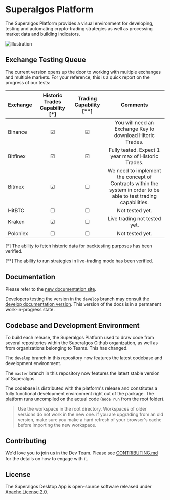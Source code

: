 # Superalgos Platform

The Superalgos Platform provides a visual environment for developing, testing and automating crypto-trading strategies as well as processing market data and building indicators.

![Illustration](https://user-images.githubusercontent.com/13994516/63528460-4550ae80-c503-11e9-8db6-22995e0b9c16.gif)

## Exchange Testing Queue

The current version opens up the door to working with multiple exchanges and multiple markets. For your reference, this is a quick report on the progress of our tests:

| Exchange | Historic Trades Capability [*] | Trading Capability [**] | Comments |
| :--- | :---: | :---: |  :---: | 
| Binance | &#x2611; | &#x2611; | You will need an Exchange Key to download Hitoric Trades. |
| Bitfinex | &#x2611; | &#x2611; | Fully tested. Expect 1 year max of Historic Trades. |
| Bitmex | &#x2611; | &#x2610; | We need to implement the concept of Contracts within the system in order to be able to test trading capabilities. |
| HitBTC | &#x2610; | &#x2610; | Not tested yet. |
| Kraken | &#x2611; | &#x2610; | Live trading not tested yet. |
| Poloniex | &#x2610; | &#x2610; | Not tested yet. |

[*] The ability to fetch historic data for backtesting purposes has been verified.

[**] The ability to run strategies in live-trading mode has been verified.

## Documentation

Please refer to the [new documentation site](https://docs.superalgos.org/).

Developers testing the version in the ```develop``` branch may consult the [develop documentation version](https://superalgos.github.io/Documentation/). This version of the docs is in a permanent work-in-progress state.

## Codebase and Development Environment

To build each release, the Superalgos Platform used to draw code from several repositories within the Superalgos Github organization, as well as from organizations belonging to Teams. This has changed.

The ```develop``` branch in this repository now features the latest codebase and development environment. 

The ```master``` branch in this repository now features the latest stable version of Superalgos.

The codebase is distributed with the platform's release and constitutes a fully functional development environment right out of the package. The platform runs uncompiled on the actual code (```node run``` from the root folder).

> Use the workspace in the root directory. Workspaces of older versions do not work in the new one. if you are upgrading from an old version, make sure you make a hard refresh of your browser's cache before importing the new workspace.

## Contributing

We'd love you to join us in the Dev Team. Please see [CONTRIBUTING.md](CONTRIBUTING.md) for the details on how to engage with it.

## License

The Superalgos Desktop App is open-source software released under [Apache License 2.0](LICENSE).
